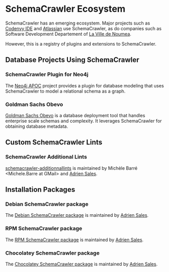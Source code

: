 # SchemaCrawler Ecosystem

SchemaCrawler has an emerging ecosystem. Major projects such as 
[Codenvy IDE](https://codenvy.com/) and [Atlassian](https://www.atlassian.com) use
SchemaCrawler, as do companies such as Software
Development Departement of [La Ville de Noumea](http://www.noumea.nc/).

However, this is a registry of plugins and extensions to SchemaCrawler.

## Database Projects Using SchemaCrawler 

### SchemaCrawler Plugin for Neo4j

The [Neo4j APOC](https://neo4j-contrib.github.io/neo4j-apoc-procedures/#database-modeling) project provides a plugin for database modeling that uses SchemaCrawler to model a relational schema as a graph. 

### Goldman Sachs Obevo

[Goldman Sachs Obevo](https://github.com/goldmansachs/obevo) is a database deployment tool that handles enterprise scale schemas and complexity. It leverages SchemaCrawler for obtaining database metadata.


## Custom SchemaCrawler Lints

### SchemaCrawler Additional Lints
[schemacrawler-additionnallints](https://github.com/mbarre/schemacrawler-additionnallints) is maintained by
Michèle Barré <Michele.Barre at GMail> and  [Adrien Sales].


## Installation Packages

### Debian SchemaCrawler package
The [Debian SchemaCrawler package](http://github.com/adriens/schemacrawler-deb) is maintained by
[Adrien Sales].

### RPM SchemaCrawler package
The [RPM SchemaCrawler package](https://github.com/adriens/schemacrawler-rpm) is maintained by
[Adrien Sales].

### Chocolatey SchemaCrawler package
The [Chocolatey SchemaCrawler package](https://github.com/adriens/chocolatey-schemacrawler) is maintained by
[Adrien Sales].


[Adrien Sales]: https://www.linkedin.com/in/adrien-sales